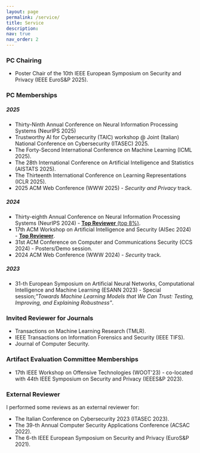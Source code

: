 ```yaml
---
layout: page
permalink: /service/
title: Service
description:
nav: true
nav_order: 2
---
```

### PC Chairing

- Poster Chair of the 10th IEEE European Symposium on Security and Privacy (IEEE EuroS&P 2025).

### PC Memberships

##### 2025
- Thirty-Ninth Annual Conference on Neural Information Processing Systems (NeurIPS 2025)
- Trustworthy AI for Cybersecurity (TAIC) workshop @ Joint (Italian) National Conference on Cybersecurity (ITASEC) 2025.
- The Forty-Second International Conference on Machine Learning (ICML 2025).
- The 28th International Conference on Artificial Intelligence and Statistics (AISTATS 2025).
- The Thirteenth International Conference on Learning Representations (ICLR 2025).
- 2025 ACM Web Conference (WWW 2025) - *Security and Privacy* track.

##### 2024
- Thirty-eighth Annual Conference on Neural Information Processing Systems (NeurIPS 2024) - [**Top Reviewer** (top 8%)](https://neurips.cc/Conferences/2024/ProgramCommittee#top-reviewers).
- 17th ACM Workshop on Artificial Intelligence and Security (AISec 2024) - [**Top Reviewer**](https://aisec.cc/#committee).
- 31st ACM Conference on Computer and Communications Security (CCS 2024) - Posters/Demo session.
- 2024 ACM Web Conference (WWW 2024) - *Security* track.

##### 2023
- 31-th European Symposium on Artificial Neural Networks, Computational Intelligence and Machine Learning (ESANN 2023) - Special session;*"Towards Machine Learning Models that We Can Trust: Testing, Improving, and Explaining Robustness"*.

### Invited Reviewer for Journals

- Transactions on Machine Learning Research (TMLR).
- IEEE Transactions on Information Forensics and Security (IEEE TIFS).
- Journal of Computer Security.

### Artifact Evaluation Committee Memberships

- 17th IEEE Workshop on Offensive Technologies (WOOT'23) - co-located with 44th IEEE Symposium on
Security and Privacy (IEEES&P 2023).

### External Reviewer

I performed some reviews as an external reviewer for:

- The Italian Conference on Cybersecurity 2023 (ITASEC 2023).
- The 39-th Annual Computer Security Applications Conference (ACSAC 2022).
- The 6-th IEEE European Symposium on Security and Privacy (EuroS&P 2021).
